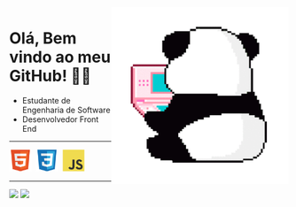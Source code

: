 <img src='panda.gif' width='320x' align='right'/>
<h1>Olá, Bem vindo ao meu GitHub! 👩‍💻</h1>
  
<ul>
  <li>Estudante de Engenharia de Software</li>
  <li>Desenvolvedor Front End</li>
</ul>

---

<div>
  <img src="https://github.com/devicons/devicon/blob/master/icons/html5/html5-original.svg" title="HTML5" alt="HTML" width="40" height="40"/>&nbsp;
  <img src="https://github.com/devicons/devicon/blob/master/icons/css3/css3-original.svg" title="css3" alt="css3" width="40" height="40"/>&nbsp;
   <img src="https://github.com/devicons/devicon/blob/master/icons/javascript/javascript-original.svg" title="JavaScript" alt="JavaScript" width="40" height="40"/>&nbsp;
</div>

---

<div align = "left">
<img height = "200em" src="https://github-readme-stats.vercel.app/api/top-langs/?username=bastoslcs&show_icons=true&theme=bear&count_private=true"/>
<img height = "200em" src="https://github-readme-stats.vercel.app/api?username=bastoslcs&show_icons=true&show_icons=true&theme=bear&count_private=true" />
</div>

